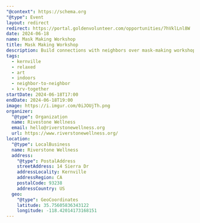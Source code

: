 ```yaml
---
"@context": https://schema.org
"@type": Event
layout: redirect
redirect: https://portal.goldenvolunteer.com/opportunities/7hVklLnl8W
date: 2024-06-18
name: Mask Making Workshop
title: Mask Making Workshop
description: Build connections with neighbors over mask-making workshops.
tags:
  - kernville
  - relaxed
  - art
  - indoors
  - neighbor-to-neighbor
  - krv-together
startDate: 2024-06-18T17:00
endDate: 2024-06-18T19:00
image: https://i.imgur.com/0iJOUjTh.png
organizer:
  "@type": Organization
  name: Rivestone Wellness
  email: hello@riverstonewellness.org
  url: https://www.riverstonewellness.org/
location:
  "@type": LocalBusiness
  name: Riverstone Wellness
  address:
    "@type": PostalAddress
    streetAddress: 14 Sierra Dr
    addressLocality: Kernville
    addressRegion: CA
    postalCode: 93238
    addressCountry: US
  geo:
    "@type": GeoCoordinates
    latitude: 35.75605836343122
    longitude: -118.42014173168151
---
```


